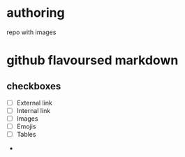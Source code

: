 # authoring
repo with images 
# github flavoursed markdown
## checkboxes
- [ ] External link
- [ ] Internal link
- [ ] Images
- [ ] Emojis
- [ ] Tables
- 
